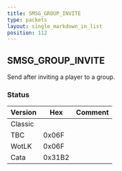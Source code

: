```yaml
---
title: SMSG_GROUP_INVITE
type: packets
layout: single_markdown_in_list
position: 112
---
```


## SMSG_GROUP_INVITE

Send after inviting a player to a group.

### Status

Version | Hex | Comment
---------- | ---------- | ---------- 
Classic |  |  
TBC | 0x06F |  
WotLK | 0x06F |  
Cata | 0x31B2 |  
